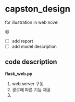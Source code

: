 # capston_design
for illustration in web novel

:smile:   
- [ ] add report 
- [ ] add model description   
## code description

**flask_web.py**

1. web server 구동   
2. 경로에 따른 기능 제공   
3. 
